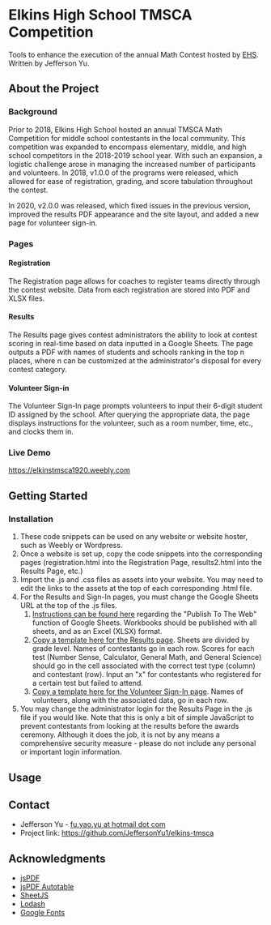 # Elkins High School TMSCA Competition
Tools to enhance the execution of the annual Math Contest hosted by [EHS](https://www.fortbendisd.com/ehs). Written by Jefferson Yu.

## About the Project
### Background
Prior to 2018, Elkins High School hosted an annual TMSCA Math Competition for middle school contestants in the local community. This competition was expanded to encompass elementary, middle, and high school competitors in the 2018-2019 school year. With such an expansion, a logistic challenge arose in managing the increased number of participants and volunteers. In 2018, v1.0.0 of the programs were released, which allowed for ease of registration, grading, and score tabulation throughout the contest.

In 2020, v2.0.0 was released, which fixed issues in the previous version, improved the results PDF appearance and the site layout, and added a new page for volunteer sign-in. 

### Pages
#### Registration
The Registration page allows for coaches to register teams directly through the contest website. Data from each registration are stored into PDF and XLSX files.

#### Results
The Results page gives contest administrators the ability to look at contest scoring in real-time based on data inputted in a Google Sheets. The page outputs a PDF with names of students and schools ranking in the top n places, where n can be customized at the administrator's disposal for every contest category.

#### Volunteer Sign-in
The Volunteer Sign-In page prompts volunteers to input their 6-digit student ID assigned by the school. After querying the appropriate data, the page displays instructions for the volunteer, such as a room number, time, etc., and clocks them in.

### Live Demo
https://elkinstmsca1920.weebly.com

## Getting Started

### Installation
1. These code snippets can be used on any website or website hoster, such as Weebly or Wordpress.
2. Once a website is set up, copy the code snippets into the corresponding pages (registration.html into the Registration Page, results2.html into the Results Page, etc.)
3. Import the .js and .css files as assets into your website. You may need to edit the links to the assets at the top of each corresponding .html file.
4. For the Results and Sign-In pages, you must change the Google Sheets URL at the top of the .js files. 
    1. [Instructions can be found here](https://sites.google.com/a/ccpsnet.net/googletraining/faq/FAQ-Drive/how-do-i-publish-a-sheet-to-the-web-and-what-does-that-mean) regarding the "Publish To The Web" function of Google Sheets. Workbooks should be published with all sheets, and as an Excel (XLSX) format.
    2. [Copy a template here for the Results page](https://docs.google.com/spreadsheets/d/1QWfdL1PTMwvLUxc9Rhd-SO924D1JkRuUMqtMaqG8Fdc/edit?usp=sharing). Sheets are divided by grade level. Names of contestants go in each row. Scores for each test (Number Sense, Calculator, General Math, and General Science) should go in the cell associated with the correct test type (column) and contestant (row). Input an "x" for contestants who registered for a certain test but failed to attend.
    3. [Copy a template here for the Volunteer Sign-In page](https://docs.google.com/spreadsheets/d/1QuSMbv_N-P6LOjn3ms9NcP7FbeVOWpNxRPLzY7l-kHE/copy?usp=sharing). Names of volunteers, along with the associated data, go in each row.
5. You may change the administrator login for the Results Page in the .js file if you would like. Note that this is only a bit of simple JavaScript to prevent contestants from looking at the results before the awards ceremony. Although it does the job, it is not by any means a comprehensive security measure - please do not include any personal or important login information. 

## Usage

## Contact
* Jefferson Yu - [fu.yao.yu at hotmail dot com](mailto:fu.yao.yu@hotmail.com)
* Project link: https://github.com/JeffersonYu1/elkins-tmsca

## Acknowledgments
* [jsPDF](https://github.com/parallax/jsPDF)
* [jsPDF Autotable](https://github.com/simonbengtsson/jsPDF-AutoTable)
* [SheetJS](https://github.com/SheetJS/sheetjs)
* [Lodash](https://lodash.com/)
* [Google Fonts](https://fonts.google.com/)
